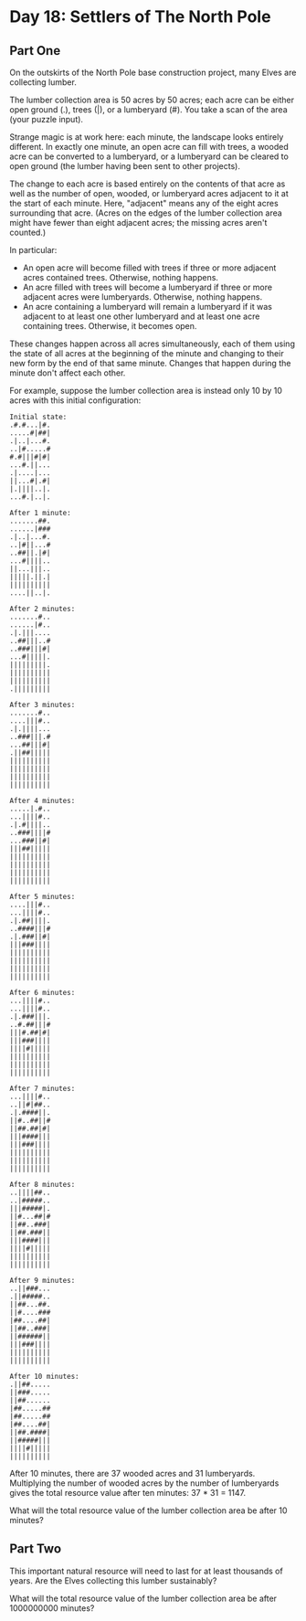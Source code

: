 # Day 18: Settlers of The North Pole

## Part One

On the outskirts of the North Pole base construction project, many Elves are collecting lumber.

The lumber collection area is 50 acres by 50 acres; each acre can be either open ground (.), trees (|), or a lumberyard (#). You take a scan of the area (your puzzle input).

Strange magic is at work here: each minute, the landscape looks entirely different. In exactly one minute, an open acre can fill with trees, a wooded acre can be converted to a lumberyard, or a lumberyard can be cleared to open ground (the lumber having been sent to other projects).

The change to each acre is based entirely on the contents of that acre as well as the number of open, wooded, or lumberyard acres adjacent to it at the start of each minute. Here, "adjacent" means any of the eight acres surrounding that acre. (Acres on the edges of the lumber collection area might have fewer than eight adjacent acres; the missing acres aren't counted.)

In particular:

- An open acre will become filled with trees if three or more adjacent acres contained trees. Otherwise, nothing happens.
- An acre filled with trees will become a lumberyard if three or more adjacent acres were lumberyards. Otherwise, nothing happens.
- An acre containing a lumberyard will remain a lumberyard if it was adjacent to at least one other lumberyard and at least one acre containing trees. Otherwise, it becomes open.

These changes happen across all acres simultaneously, each of them using the state of all acres at the beginning of the minute and changing to their new form by the end of that same minute. Changes that happen during the minute don't affect each other.

For example, suppose the lumber collection area is instead only 10 by 10 acres with this initial configuration:

```
Initial state:
.#.#...|#.
.....#|##|
.|..|...#.
..|#.....#
#.#|||#|#|
...#.||...
.|....|...
||...#|.#|
|.||||..|.
...#.|..|.

After 1 minute:
.......##.
......|###
.|..|...#.
..|#||...#
..##||.|#|
...#||||..
||...|||..
|||||.||.|
||||||||||
....||..|.

After 2 minutes:
.......#..
......|#..
.|.|||....
..##|||..#
..###|||#|
...#|||||.
|||||||||.
||||||||||
||||||||||
.|||||||||

After 3 minutes:
.......#..
....|||#..
.|.||||...
..###|||.#
...##|||#|
.||##|||||
||||||||||
||||||||||
||||||||||
||||||||||

After 4 minutes:
.....|.#..
...||||#..
.|.#||||..
..###||||#
...###||#|
|||##|||||
||||||||||
||||||||||
||||||||||
||||||||||

After 5 minutes:
....|||#..
...||||#..
.|.##||||.
..####|||#
.|.###||#|
|||###||||
||||||||||
||||||||||
||||||||||
||||||||||

After 6 minutes:
...||||#..
...||||#..
.|.###|||.
..#.##|||#
|||#.##|#|
|||###||||
||||#|||||
||||||||||
||||||||||
||||||||||

After 7 minutes:
...||||#..
..||#|##..
.|.####||.
||#..##||#
||##.##|#|
|||####|||
|||###||||
||||||||||
||||||||||
||||||||||

After 8 minutes:
..||||##..
..|#####..
|||#####|.
||#...##|#
||##..###|
||##.###||
|||####|||
||||#|||||
||||||||||
||||||||||

After 9 minutes:
..||###...
.||#####..
||##...##.
||#....###
|##....##|
||##..###|
||######||
|||###||||
||||||||||
||||||||||

After 10 minutes:
.||##.....
||###.....
||##......
|##.....##
|##.....##
|##....##|
||##.####|
||#####|||
||||#|||||
||||||||||
```

After 10 minutes, there are 37 wooded acres and 31 lumberyards. Multiplying the number of wooded acres by the number of lumberyards gives the total resource value after ten minutes: 37 * 31 = 1147.

What will the total resource value of the lumber collection area be after 10 minutes?

## Part Two

This important natural resource will need to last for at least thousands of years. Are the Elves collecting this lumber sustainably?

What will the total resource value of the lumber collection area be after 1000000000 minutes?